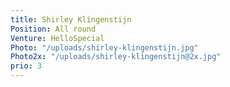 ```yaml
---
title: Shirley Klingenstijn
Position: All round
Venture: HelloSpecial
Photo: "/uploads/shirley-klingenstijn.jpg"
Photo2x: "/uploads/shirley-klingenstijn@2x.jpg"
prio: 3
---
```


